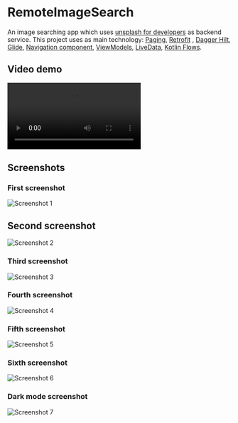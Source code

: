 # RemoteImageSearch

An image searching app which uses [unsplash for developers](https://api.unsplash.com/) as backend
service. This project uses as main
technology: [Paging](https://developer.android.com/topic/libraries/architecture/paging/v3-overview),
[Retrofit](https://square.github.io/retrofit/)
, [Dagger Hilt](https://developer.android.com/training/dependency-injection/hilt-android),
[Glide](https://github.com/bumptech/glide),
[Navigation component](https://developer.android.com/guide/navigation/navigation-getting-started),
[ViewModels](https://developer.android.com/topic/libraries/architecture/viewmodel),
[LiveData](https://developer.android.com/topic/libraries/architecture/livedata),
[Kotlin Flows](https://developer.android.com/kotlin/flow).

## Video demo

![Video 1](/screenshots/device-2021-11-12-172727.mp4)

## Screenshots

### First screenshot

![Screenshot 1](/screenshots/device-2021-11-12-151237.png)

## Second screenshot

![Screenshot 2](/screenshots/device-2021-11-12-143839.png)

### Third screenshot

![Screenshot 3](/screenshots/device-2021-11-12-151222.png)

### Fourth screenshot

![Screenshot 4](/screenshots/device-2021-11-12-151138.png)

### Fifth screenshot

![Screenshot 5](/screenshots/device-2021-11-12-143904.png)

### Sixth screenshot

![Screenshot 6](/screenshots/device-2021-11-12-150341.png)

### Dark mode screenshot

![Screenshot 7](/screenshots/device-2021-11-12-143646.png)
